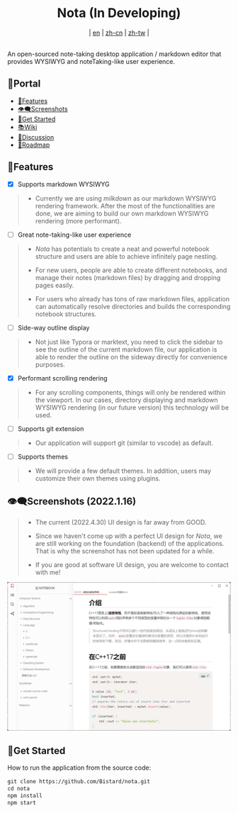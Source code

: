<h1 align="center">Nota (In Developing)</h1>
<div align="center">
  |
  <a href="README.md">en</a>
  |
  <a href="doc/readme/zh-cn.md">zh-cn</a>
  |
  <a href="doc/readme/zh-tw.md">zh-tw</a>
  |
</div>

<br>

An open-sourced note-taking desktop application / markdown editor that provides WYSIWYG and noteTaking-like user experience.

## 🚪Portal
- [💖Features](#💖features)
- [👁‍🗨Screenshots](#👁‍🗨screenshots-2022116)
- [🏃Get Started](#)
- [📚Wiki](https://github.com/Bistard/nota/wiki)
- [💭Discussion](https://github.com/Bistard/nota/discussions)
- [💎Roadmap](https://github.com/Bistard/nota/discussions/88)


## 💖Features
* [x] Supports markdown WYSIWYG
> * Currently we are using *milkdown* as our markdown WYSIWYG rendering framework. After the most of the functionalities are done, we are aiming to build our own markdown WYSIWYG rendering (more performant).
* [ ] Great note-taking-like user experience
> * *Nota* has potentials to create a neat and powerful notebook structure and users are able to achieve infinitely page nesting.
> 
> * For new users, people are able to create different notebooks, and manage their notes (markdown files) by dragging and dropping pages easily.
> 
> * For users who already has tons of raw markdown files, application can automatically resolve directories and builds the corresponding notebook structures.
* [ ] Side-way outline display
> * Not just like Typora or marktext, you need to click the sidebar to see the outline of the current markdown file, our application is able to render the outline on the sideway directly for convenience purposes.
* [x] Performant scrolling rendering
> * For any scrolling components, things will only be rendered within the viewport. In our cases, directory displaying and markdown WYSIWYG rendering (in our future version) this technology will be used.
* [ ] Supports git extension
> * Our application will support git (similar to vscode) as default.
* [ ] Supports themes
> * We will provide a few default themes. In addition, users may customize their own themes using plugins.

## 👁‍🗨Screenshots (2022.1.16)
> * The current (2022.4.30) UI design is far away from GOOD.
> 
> * Since we haven't come up with a perfect UI design for *Nota*, we are still working on the foundation (backend) of the applications. That is why the screenshot has not been updated for a while.
> * If you are good at software UI design, you are welcome to contact with me!

![screenshot](./doc/images/2022.1.16.png)

## 🏃Get Started
How to run the application from the source code:
```
git clone https://github.com/Bistard/nota.git
cd nota
npm install
npm start
```